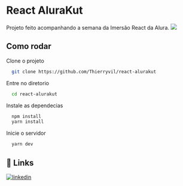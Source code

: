 
# React AluraKut
Projeto feito acompanhando a semana da Imersão React da Alura. 
![](https://i.imgur.com/ZIIslJ3.png)

  
## Como rodar

Clone o projeto

```bash
  git clone https://github.com/Thierryvil/react-alurakut
```

Entre no diretorio

```bash
  cd react-alurakut
```

Instale as dependecias

```bash
  npm install 
  yarn install
```

Inicie o servidor

```bash
  yarn dev
```

  
## 🔗 Links
[![linkedin](https://img.shields.io/badge/linkedin-0A66C2?style=for-the-badge&logo=linkedin&logoColor=white)](https://www.linkedin.com/in/thierrytajesdossantos/)
